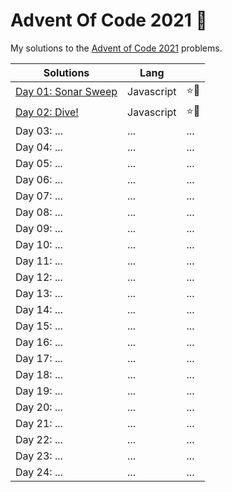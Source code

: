 # Advent Of Code 2021 🎄

My solutions to the [Advent of Code 2021](https://adventofcode.com/2021) problems.

| Solutions                               | Lang       |      |
| --------------------------------------- | ---------- | ---- |
| [Day 01: Sonar Sweep](./01/)            | Javascript | ⭐🌟 |
| [Day 02: Dive!](./02/)                  | Javascript | ⭐🌟 |
| Day 03: ...                             | ...        | ...  |
| Day 04: ...                             | ...        | ...  |
| Day 05: ...                             | ...        | ...  |
| Day 06: ...                             | ...        | ...  |
| Day 07: ...                             | ...        | ...  |
| Day 08: ...                             | ...        | ...  |
| Day 09: ...                             | ...        | ...  |
| Day 10: ...                             | ...        | ...  |
| Day 11: ...                             | ...        | ...  |
| Day 12: ...                             | ...        | ...  |
| Day 13: ...                             | ...        | ...  |
| Day 14: ...                             | ...        | ...  |
| Day 15: ...                             | ...        | ...  |
| Day 16: ...                             | ...        | ...  |
| Day 17: ...                             | ...        | ...  |
| Day 18: ...                             | ...        | ...  |
| Day 19: ...                             | ...        | ...  |
| Day 20: ...                             | ...        | ...  |
| Day 21: ...                             | ...        | ...  |
| Day 22: ...                             | ...        | ...  |
| Day 23: ...                             | ...        | ...  |
| Day 24: ...                             | ...        | ...  |

